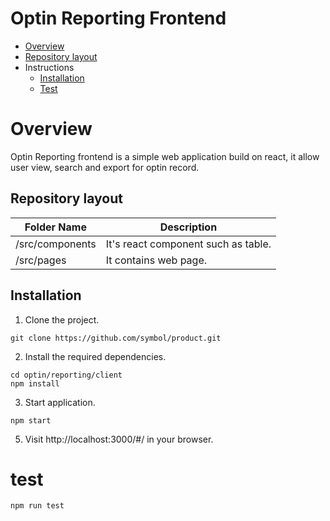 # Optin Reporting Frontend

- [Overview](#overview)
- [Repository layout](#repository-layout)
- Instructions
    - [Installation](#installation)
    - [Test](#test)

# Overview

Optin Reporting frontend is a simple web application build on react, it allow user view, search and export for optin record.

## Repository layout

| Folder Name | Description |
| -------------|--------------|
| /src/components | It's react component such as table. |
| /src/pages | It contains web page. |

## Installation

1. Clone the project.

```
git clone https://github.com/symbol/product.git
```

2. Install the required dependencies.

```
cd optin/reporting/client
npm install
```

3. Start application.

```shell
npm start
```

5. Visit http://localhost:3000/#/ in your browser.

# test

```
npm run test
```
